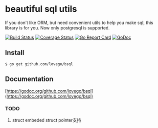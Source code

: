 # beautiful sql utils
If you don't like ORM, but need convenient utils to help you make sql, this library is for you.
Now only postgresql is supported.

[![Build Status](https://travis-ci.org/lovego/bsql.svg?branch=master)](https://travis-ci.org/lovego/bsql)
[![Coverage Status](https://img.shields.io/coveralls/github/lovego/bsql/master.svg)](https://coveralls.io/github/lovego/bsql?branch=master)
[![Go Report Card](https://goreportcard.com/badge/github.com/lovego/bsql)](https://goreportcard.com/report/github.com/lovego/bsql)
[![GoDoc](https://godoc.org/github.com/lovego/bsql?status.svg)](https://godoc.org/github.com/lovego/bsql)

## Install
`$ go get github.com/lovego/bsql`

## Documentation
[https://godoc.org/github.com/lovego/bsql](https://godoc.org/github.com/lovego/bsql)

### TODO
1. struct embeded struct pointer支持
